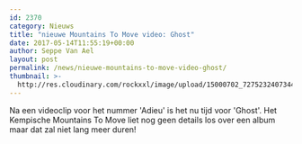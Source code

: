 ```yaml
---
id: 2370
category: Nieuws
title: "nieuwe Mountains To Move video: Ghost"
date: 2017-05-14T11:55:19+00:00
author: Seppe Van Ael
layout: post
permalink: /news/nieuwe-mountains-to-move-video-ghost/
thumbnail: >-
  http://res.cloudinary.com/rockxxl/image/upload/15000702_727523240734480_1306907687859354030_o.jpg
---
```

Na een videoclip voor het nummer 'Adieu' is het nu tijd voor 'Ghost'. Het Kempische Mountains To Move liet nog geen details los over een album maar dat zal niet lang meer duren!
